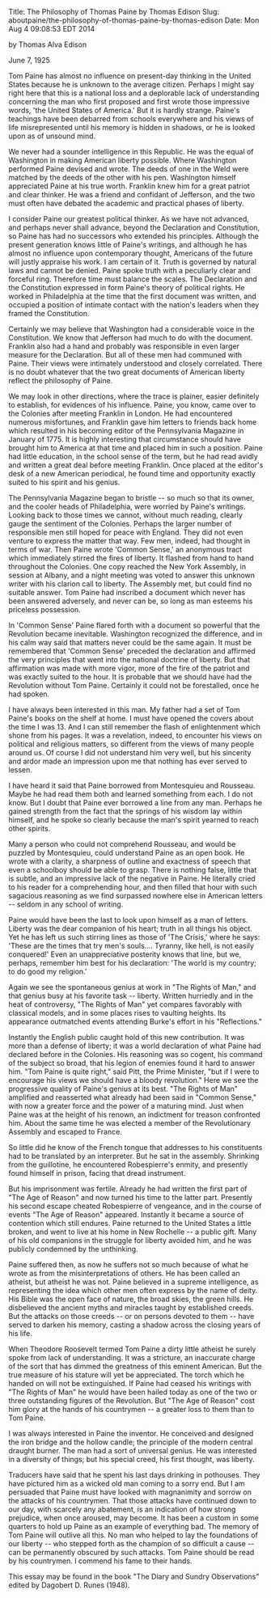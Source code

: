 Title: The Philosophy of Thomas Paine by Thomas Edison
Slug: aboutpaine/the-philosophy-of-thomas-paine-by-thomas-edison
Date: Mon Aug  4 09:08:53 EDT 2014

   by Thomas Alva Edison

   June 7, 1925

   Tom Paine has almost no influence on present-day thinking in the United
   States because he is unknown to the average citizen. Perhaps I might say
   right here that this is a national loss and a deplorable lack of
   understanding concerning the man who first proposed and first wrote those
   impressive words, 'the United States of America.' But it is hardly
   strange. Paine's teachings have been debarred from schools everywhere and
   his views of life misrepresented until his memory is hidden in shadows, or
   he is looked upon as of unsound mind.

   We never had a sounder intelligence in this Republic. He was the equal of
   Washington in making American liberty possible. Where Washington performed
   Paine devised and wrote. The deeds of one in the Weld were matched by the
   deeds of the other with his pen. Washington himself appreciated Paine at
   his true worth. Franklin knew him for a great patriot and clear thinker.
   He was a friend and confidant of Jefferson, and the two must often have
   debated the academic and practical phases of liberty.

   I consider Paine our greatest political thinker. As we have not advanced,
   and perhaps never shall advance, beyond the Declaration and Constitution,
   so Paine has had no successors who extended his principles. Although the
   present generation knows little of Paine's writings, and although he has
   almost no influence upon contemporary thought, Americans of the future
   will justly appraise his work. I am certain of it. Truth is governed by
   natural laws and cannot be denied. Paine spoke truth with a peculiarly
   clear and forceful ring. Therefore time must balance the scales. The
   Declaration and the Constitution expressed in form Paine's theory of
   political rights. He worked in Philadelphia at the time that the first
   document was written, and occupied a position of intimate contact with the
   nation's leaders when they framed the Constitution.

   Certainly we may believe that Washington had a considerable voice in the
   Constitution. We know that Jefferson had much to do with the document.
   Franklin also had a hand and probably was responsible in even larger
   measure for the Declaration. But all of these men had communed with Paine.
   Their views were intimately understood and closely correlated. There is no
   doubt whatever that the two great documents of American liberty reflect
   the philosophy of Paine.

   We may look in other directions, where the trace is plainer, easier
   definitely to establish, for evidences of his influence. Paine, you know,
   came over to the Colonies after meeting Franklin in London. He had
   encountered numerous misfortunes, and Franklin gave him letters to friends
   back home which resulted in his becoming editor of the Pennsylvania
   Magazine in January of 1775. It is highly interesting that circumstance
   should have brought him to America at that time and placed him in such a
   position. Paine had little education, in the school sense of the term, but
   he had read avidly and written a great deal before meeting Franklin. Once
   placed at the editor's desk of a new American periodical, he found time
   and opportunity exactly suited to his spirit and his genius.

   The Pennsylvania Magazine began to bristle -- so much so that its owner,
   and the cooler heads of Philadelphia, were worried by Paine's writings.
   Looking back to those times we cannot, without much reading, clearly gauge
   the sentiment of the Colonies. Perhaps the larger number of responsible
   men still hoped for peace with England. They did not even venture to
   express the matter that way. Few men, indeed, had thought in terms of war.
   Then Paine wrote 'Common Sense,' an anonymous tract which immediately
   stirred the fires of liberty. It flashed from hand to hand throughout the
   Colonies. One copy reached the New York Assembly, in session at Albany,
   and a night meeting was voted to answer this unknown writer with his
   clarion call to liberty. The Assembly met, but could find no suitable
   answer. Tom Paine had inscribed a document which never has been answered
   adversely, and never can be, so long as man esteems his priceless
   possession.

   In 'Common Sense' Paine flared forth with a document so powerful that the
   Revolution became inevitable. Washington recognized the difference, and in
   his calm way said that matters never could be the same again. It must be
   remembered that 'Common Sense' preceded the declaration and affirmed the
   very principles that went into the national doctrine of liberty. But that
   affirmation was made with more vigor, more of the fire of the patriot and
   was exactly suited to the hour. It is probable that we should have had the
   Revolution without Tom Paine. Certainly it could not be forestalled, once
   he had spoken.

   I have always been interested in this man. My father had a set of Tom
   Paine's books on the shelf at home. I must have opened the covers about
   the time I was 13. And I can still remember the flash of enlightenment
   which shone from his pages. It was a revelation, indeed, to encounter his
   views on political and religious matters, so different from the views of
   many people around us. Of course I did not understand him very well, but
   his sincerity and ardor made an impression upon me that nothing has ever
   served to lessen.

   I have heard it said that Paine borrowed from Montesquieu and Rousseau.
   Maybe he had read them both and learned something from each. I do not
   know. But I doubt that Paine ever borrowed a line from any man. Perhaps he
   gained strength from the fact that the springs of his wisdom lay within
   himself, and he spoke so clearly because the man's spirit yearned to reach
   other spirits.

   Many a person who could not comprehend Rousseau, and would be puzzled by
   Montesquieu, could understand Paine as an open book. He wrote with a
   clarity, a sharpness of outline and exactness of speech that even a
   schoolboy should be able to grasp. There is nothing false, little that is
   subtle, and an impressive lack of the negative in Paine. He literally
   cried to his reader for a comprehending hour, and then filled that hour
   with such sagacious reasoning as we find surpassed nowhere else in
   American letters -- seldom in any school of writing.

   Paine would have been the last to look upon himself as a man of letters.
   Liberty was the dear companion of his heart; truth in all things his
   object. Yet he has left us such stirring lines as those of 'The Crisis,'
   where he says: 'These are the times that try men's souls.... Tyranny, like
   hell, is not easily conquered!' Even an unappreciative posterity knows
   that line, but we, perhaps, remember him best for his declaration: 'The
   world is my country; to do good my religion.'

   Again we see the spontaneous genius at work in "The Rights of Man," and
   that genius busy at his favorite task -- liberty. Written hurriedly and in
   the heat of controversy, "The Rights of Man" yet compares favorably with
   classical models, and in some places rises to vaulting heights. Its
   appearance outmatched events attending Burke's effort in his
   "Reflections."

   Instantly the English public caught hold of this new contribution. It was
   more than a defense of liberty; it was a world declaration of what Paine
   had declared before in the Colonies. His reasoning was so cogent, his
   command of the subject so broad, that his legion of enemies found it hard
   to answer him. "Tom Paine is quite right," said Pitt, the Prime Minister,
   "but if I were to encourage his views we should have a bloody revolution."
   Here we see the progressive quality of Paine's genius at its best. "The
   Rights of Man" amplified and reasserted what already had been said in
   "Common Sense," with now a greater force and the power of a maturing mind.
   Just when Paine was at the height of his renown, an indictment for treason
   confronted him. About the same time he was elected a member of the
   Revolutionary Assembly and escaped to France.

   So little did he know of the French tongue that addresses to his
   constituents had to be translated by an interpreter. But he sat in the
   assembly. Shrinking from the guillotine, he encountered Robespierre's
   enmity, and presently found himself in prison, facing that dread
   instrument.

   But his imprisonment was fertile. Already he had written the first part of
   "The Age of Reason" and now turned his time to the latter part. Presently
   his second escape cheated Robespierre of vengeance, and in the course of
   events "The Age of Reason" appeared. Instantly it became a source of
   contention which still endures. Paine returned to the United States a
   little broken, and went to live at his home in New Rochelle -- a public
   gift. Many of his old companions in the struggle for liberty avoided him,
   and he was publicly condemned by the unthinking.

   Paine suffered then, as now he suffers not so much because of what he
   wrote as from the misinterpretations of others. He has been called an
   atheist, but atheist he was not. Paine believed in a supreme intelligence,
   as representing the idea which other men often express by the name of
   deity.
   His Bible was the open face of nature, the broad skies, the green hills.
   He disbelieved the ancient myths and miracles taught by established
   creeds. But the attacks on those creeds -- or on persons devoted to them
   -- have served to darken his memory, casting a shadow across the closing
   years of his life.

   When Theodore Roosevelt termed Tom Paine a dirty little atheist he surely
   spoke from lack of understanding. It was a stricture, an inaccurate charge
   of the sort that has dimmed the greatness of this eminent American. But
   the true measure of his stature will yet be appreciated. The torch which
   he handed on will not be extinguished. If Paine had ceased his writings
   with "The Rights of Man" he would have been hailed today as one of the two
   or three outstanding figures of the Revolution. But "The Age of Reason"
   cost him glory at the hands of his countrymen -- a greater loss to them
   than to Tom Paine.

   I was always interested in Paine the inventor. He conceived and designed
   the iron bridge and the hollow candle; the principle of the modern central
   draught burner. The man had a sort of universal genius. He was interested
   in a diversity of things; but his special creed, his first thought, was
   liberty.

   Traducers have said that he spent his last days drinking in pothouses.
   They have pictured him as a wicked old man coming to a sorry end. But I am
   persuaded that Paine must have looked with magnanimity and sorrow on the
   attacks of his countrymen. That those attacks have continued down to our
   day, with scarcely any abatement, is an indication of how strong
   prejudice, when once aroused, may become. It has been a custom in some
   quarters to hold up Paine as an example of everything bad.
   The memory of Tom Paine will outlive all this. No man who helped to lay
   the foundations of our liberty -- who stepped forth as the champion of so
   difficult a cause -- can be permanently obscured by such attacks. Tom
   Paine should be read by his countrymen. I commend his fame to their hands.

   This essay may be found in the book "The Diary and Sundry Observations" 
   edited by Dagobert D. Runes (1948).
    
